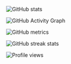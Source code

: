 ![GitHub stats](https://github-readme-stats.vercel.app/api?username=EnvistacomWhiteHat&show_icons=true&count_private=true)  

![GitHub Activity Graph](https://activity-graph.herokuapp.com/graph?username=EnvistacomWhiteHat)  

![GitHub metrics](https://metrics.lecoq.io/EnvistacomWhiteHat)  

![GitHub streak stats](https://github-readme-streak-stats.herokuapp.com/?user=EnvistacomWhiteHat)  

![Profile views](https://gpvc.arturio.dev/EnvistacomWhiteHat)  

<!--
**EnvistacomWhiteHat/EnvistacomWhiteHat** is a ✨ _special_ ✨ repository because its `README.md` (this file) appears on your GitHub profile.

Here are some ideas to get you started:

- 🔭 I’m currently working on ...
- 🌱 I’m currently learning ...
- 👯 I’m looking to collaborate on ...
- 🤔 I’m looking for help with ...
- 💬 Ask me about ...
- 📫 How to reach me: ...
- 😄 Pronouns: ...
- ⚡ Fun fact: ...
-->
